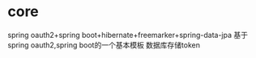 # core
spring oauth2+spring boot+hibernate+freemarker+spring-data-jpa
基于spring oauth2,spring boot的一个基本模板
数据库存储token
